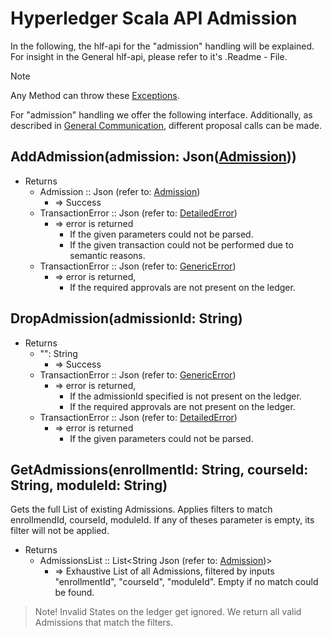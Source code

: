 # Hyperledger Scala API Admission

In the following, the hlf-api for the "admission" handling will be explained.
For insight in the General hlf-api, please refer to it's .Readme - File.
> [!NOTE]
Any Method can throw these [Exceptions](errors.md#Exceptions).

For "admission" handling we offer the following interface. 
Additionally, as described in [General Communication](general-communication.md), different proposal calls can be made.


## AddAdmission(admission: Json([Admission](../chaincode/admission.md#Admission)))
- Returns
    - Admission :: Json (refer to: [Admission](../chaincode/admission.md#Admission))
        - => Success
    - TransactionError :: Json (refer to: [DetailedError](../chaincode/errors.md#DetailedError))
        - => error is returned
          - If the given parameters could not be parsed.
          - If the given transaction could not be performed due to semantic reasons.
    - TransactionError :: Json (refer to: [GenericError](../chaincode/errors.md#GenericError))
        - => error is returned, 
          - If the required approvals are not present on the ledger.

## DropAdmission(admissionId: String)
- Returns
    - "": String
        - => Success
    - TransactionError :: Json (refer to: [GenericError](../chaincode/errors.md#GenericError))
        - => error is returned, 
          - If the admissionId specified is not present on the ledger.
          - If the required approvals are not present on the ledger.
    - TransactionError :: Json (refer to: [DetailedError](../chaincode/errors.md#DetailedError))
        - => error is returned
          - If the given parameters could not be parsed.

## GetAdmissions(enrollmentId: String, courseId: String, moduleId: String)
Gets the full List of existing Admissions.
Applies filters to match enrollmendId, courseId, moduleId.
If any of theses parameter is empty, its filter will not be applied.
- Returns
    - AdmissionsList :: List\<String Json (refer to: [Admission](../chaincode/admission.md#Admission))\> 
        - => Exhaustive List of all Admissions, filtered by
            inputs "enrollmentId", "courseId", "moduleId".
            Empty if no match could be found.

> Note! Invalid States on the ledger get ignored.
> We return all valid Admissions that match the filters.
